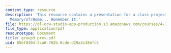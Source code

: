 ```yaml
---
content_type: resource
description: 'This resource contains a presentation for a class project: Home/of/Memory
  Memory/of/Home... Homember It.'
file: https://ol-ocw-studio-app-production.s3.amazonaws.com/courses/4-303-the-production-of-space-art-architecture-and-urbanism-in-dialogue-fall-2006/85ef84043ca6762b0cded29a3c48efc5_group3_pres.pdf
file_type: application/pdf
resourcetype: Document
title: group3_pres.pdf
uid: 85ef8404-3ca6-762b-0cde-d29a3c48efc5
---
```

